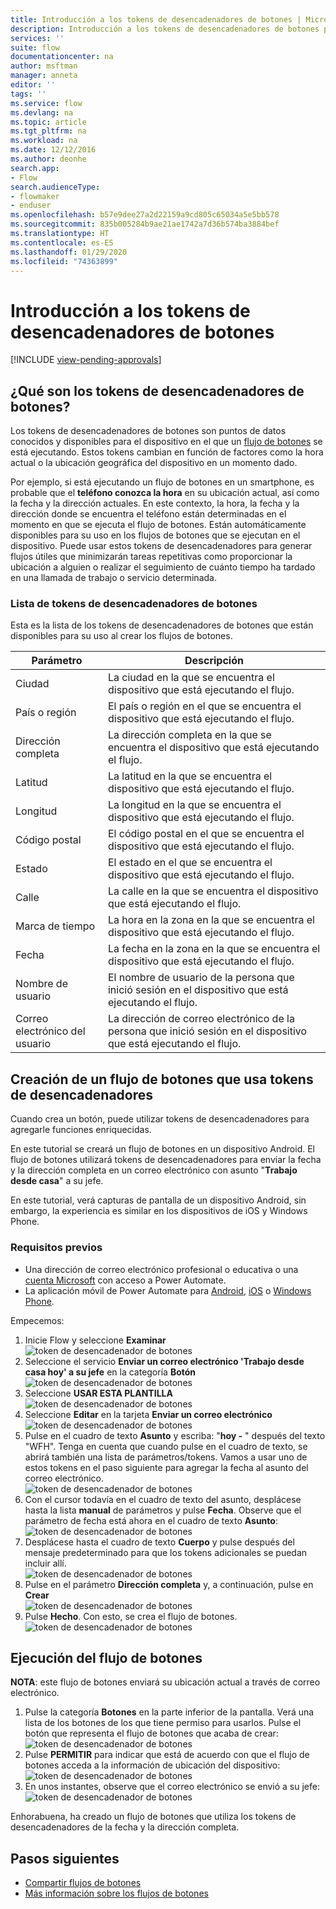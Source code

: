 ```yaml
---
title: Introducción a los tokens de desencadenadores de botones | Microsoft Docs
description: Introducción a los tokens de desencadenadores de botones para flujos de botón de Microsoft.
services: ''
suite: flow
documentationcenter: na
author: msftman
manager: anneta
editor: ''
tags: ''
ms.service: flow
ms.devlang: na
ms.topic: article
ms.tgt_pltfrm: na
ms.workload: na
ms.date: 12/12/2016
ms.author: deonhe
search.app:
- Flow
search.audienceType:
- flowmaker
- enduser
ms.openlocfilehash: b57e9dee27a2d22159a9cd805c65034a5e5bb578
ms.sourcegitcommit: 835b005284b9ae21ae1742a7d36b574ba3884bef
ms.translationtype: HT
ms.contentlocale: es-ES
ms.lasthandoff: 01/29/2020
ms.locfileid: "74363899"
---
```

# <a name="get-started-with-button-trigger-tokens"></a>Introducción a los tokens de desencadenadores de botones
[!INCLUDE [view-pending-approvals](includes/cc-rebrand.md)]
## <a name="what-are-button-trigger-tokens"></a>¿Qué son los tokens de desencadenadores de botones?
Los tokens de desencadenadores de botones son puntos de datos conocidos y disponibles para el dispositivo en el que un [flujo de botones](introduction-to-button-flows.md) se está ejecutando. Estos tokens cambian en función de factores como la hora actual o la ubicación geográfica del dispositivo en un momento dado.  

Por ejemplo, si está ejecutando un flujo de botones en un smartphone, es probable que el **teléfono conozca la hora** en su ubicación actual, así como la fecha y la dirección actuales. En este contexto, la hora, la fecha y la dirección donde se encuentra el teléfono están determinadas en el momento en que se ejecuta el flujo de botones. Están automáticamente disponibles para su uso en los flujos de botones que se ejecutan en el dispositivo. Puede usar estos tokens de desencadenadores para generar flujos útiles que minimizarán tareas repetitivas como proporcionar la ubicación a alguien o realizar el seguimiento de cuánto tiempo ha tardado en una llamada de trabajo o servicio determinada.

### <a name="list-of-button-trigger-tokens"></a>Lista de tokens de desencadenadores de botones
Esta es la lista de los tokens de desencadenadores de botones que están disponibles para su uso al crear los flujos de botones.

| Parámetro | Descripción |
| --- | --- |
| Ciudad |La ciudad en la que se encuentra el dispositivo que está ejecutando el flujo. |
| País o región |El país o región en el que se encuentra el dispositivo que está ejecutando el flujo. |
| Dirección completa |La dirección completa en la que se encuentra el dispositivo que está ejecutando el flujo. |
| Latitud |La latitud en la que se encuentra el dispositivo que está ejecutando el flujo. |
| Longitud |La longitud en la que se encuentra el dispositivo que está ejecutando el flujo. |
| Código postal |El código postal en el que se encuentra el dispositivo que está ejecutando el flujo. |
| Estado |El estado en el que se encuentra el dispositivo que está ejecutando el flujo. |
| Calle |La calle en la que se encuentra el dispositivo que está ejecutando el flujo. |
| Marca de tiempo |La hora en la zona en la que se encuentra el dispositivo que está ejecutando el flujo. |
| Fecha |La fecha en la zona en la que se encuentra el dispositivo que está ejecutando el flujo. |
| Nombre de usuario |El nombre de usuario de la persona que inició sesión en el dispositivo que está ejecutando el flujo. |
| Correo electrónico del usuario |La dirección de correo electrónico de la persona que inició sesión en el dispositivo que está ejecutando el flujo. |

## <a name="create-a-button-flow-that-uses-trigger-tokens"></a>Creación de un flujo de botones que usa tokens de desencadenadores
Cuando crea un botón, puede utilizar tokens de desencadenadores para agregarle funciones enriquecidas.

En este tutorial se creará un flujo de botones en un dispositivo Android. El flujo de botones utilizará tokens de desencadenadores para enviar la fecha y la dirección completa en un correo electrónico con asunto "**Trabajo desde casa**" a su jefe.

En este tutorial, verá capturas de pantalla de un dispositivo Android, sin embargo, la experiencia es similar en los dispositivos de iOS y Windows Phone.

### <a name="prerequisites"></a>Requisitos previos
* Una dirección de correo electrónico profesional o educativa o una [cuenta Microsoft](https://account.microsoft.com/about?refd=www.microsoft.com) con acceso a Power Automate.
* La aplicación móvil de Power Automate para [Android](https://aka.ms/flowmobiledocsandroid), [iOS](https://aka.ms/flowmobiledocsios) o [Windows Phone](https://aka.ms/flowmobilewindows).

Empecemos:

1. Inicie Flow y seleccione **Examinar**   
   ![token de desencadenador de botones](./media/introduction-to-button-trigger-tokens/1.png)  
2. Seleccione el servicio **Enviar un correo electrónico 'Trabajo desde casa hoy' a su jefe** en la categoría **Botón**   
   ![token de desencadenador de botones](./media/introduction-to-button-trigger-tokens/2.png)  
3. Seleccione **USAR ESTA PLANTILLA**  
   ![token de desencadenador de botones](./media/introduction-to-button-trigger-tokens/3.png)  
4. Seleccione **Editar** en la tarjeta **Enviar un correo electrónico**  
   ![token de desencadenador de botones](./media/introduction-to-button-trigger-tokens/3-5.png)  
5. Pulse en el cuadro de texto **Asunto** y escriba: "**hoy -** " después del texto "WFH". Tenga en cuenta que cuando pulse en el cuadro de texto, se abrirá también una lista de parámetros/tokens. Vamos a usar uno de estos tokens en el paso siguiente para agregar la fecha al asunto del correo electrónico.  
   ![token de desencadenador de botones](./media/introduction-to-button-trigger-tokens/4.png)  
6. Con el cursor todavía en el cuadro de texto del asunto, desplácese hasta la lista **manual** de parámetros y pulse **Fecha**. Observe que el parámetro de fecha está ahora en el cuadro de texto **Asunto**:  
   ![token de desencadenador de botones](./media/introduction-to-button-trigger-tokens/6.png)  
7. Desplácese hasta el cuadro de texto **Cuerpo** y pulse después del mensaje predeterminado para que los tokens adicionales se puedan incluir allí.  
   ![token de desencadenador de botones](./media/introduction-to-button-trigger-tokens/7.png)  
8. Pulse en el parámetro **Dirección completa** y, a continuación, pulse en **Crear**  
   ![token de desencadenador de botones](./media/introduction-to-button-trigger-tokens/8.png)  
9. Pulse **Hecho**. Con esto, se crea el flujo de botones.  
   ![token de desencadenador de botones](./media/introduction-to-button-trigger-tokens/9.png)  

## <a name="run-the-button-flow"></a>Ejecución del flujo de botones
**NOTA**: este flujo de botones enviará su ubicación actual a través de correo electrónico.  

1. Pulse la categoría **Botones** en la parte inferior de la pantalla. Verá una lista de los botones de los que tiene permiso para usarlos. Pulse el botón que representa el flujo de botones que acaba de crear:  
   ![token de desencadenador de botones](./media/introduction-to-button-trigger-tokens/10.png)  
2. Pulse **PERMITIR** para indicar que está de acuerdo con que el flujo de botones acceda a la información de ubicación del dispositivo:  
   ![token de desencadenador de botones](./media/introduction-to-button-trigger-tokens/11.png)  
3. En unos instantes, observe que el correo electrónico se envió a su jefe:  
   ![token de desencadenador de botones](./media/introduction-to-button-trigger-tokens/12.png)  

Enhorabuena, ha creado un flujo de botones que utiliza los tokens de desencadenadores de la fecha y la dirección completa. 

## <a name="next-steps"></a>Pasos siguientes
* [Compartir flujos de botones](share-buttons.md)
* [Más información sobre los flujos de botones](introduction-to-button-flows.md)
